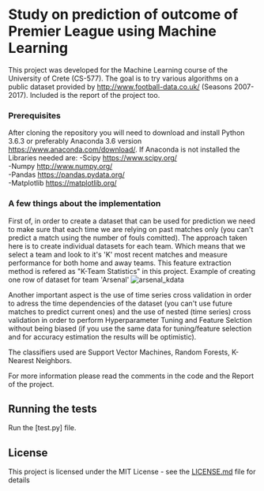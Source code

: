 # Study on prediction of outcome of Premier League using Machine Learning

This project was developed for the Machine Learning course of the University of Crete (CS-577). The goal is to try various algorithms on a public dataset provided by http://www.football-data.co.uk/ (Seasons 2007-2017).
Included is the report of the project too.



### Prerequisites

After cloning the repository you will need to download and install Python 3.6.3 or preferably Anaconda 3.6 version https://www.anaconda.com/download/. If Anaconda is not installed the Libraries needed are:
-Scipy https://www.scipy.org/ <br />
-Numpy http://www.numpy.org/ <br />
-Pandas https://pandas.pydata.org/ <br />
-Matplotlib https://matplotlib.org/ <br />


### A few things about the implementation

First of, in order to create a dataset that can be used for prediction we need to make sure that each time we are relying on past matches only (you can't predict a match using the number of fouls comitted). The approach taken here is to create
individual datasets for each team. Which means that we select a team and look to it's 'K' most recent matches and measure performance for both home and away teams. This feature extraction method is refered as "K-Team Statistics" in this project.
Example of creating one row of dataset for team 'Arsenal'
![arsenal_kdata](https://user-images.githubusercontent.com/36821727/36682778-ab6561fa-1b24-11e8-9439-1ac63515a156.png)


Another important aspect is the use of time series cross validation in order to adress the time dependencies of the dataset (you can't use future matches to predict current ones) and the use of nested (time series) cross validation in order to perform Hyperparameter Tuning and Feature Selction without being biased (if you use the same data for tuning/feature selection and for accuracy estimation the results will be optimistic).

The classifiers used are Support Vector Machines, Random Forests, K-Nearest Neighbors.

For more information please read the comments in the code and the Report of the project.

## Running the tests

Run the [test.py] file.


## License

This project is licensed under the MIT License - see the [LICENSE.md](LICENSE.md) file for details


